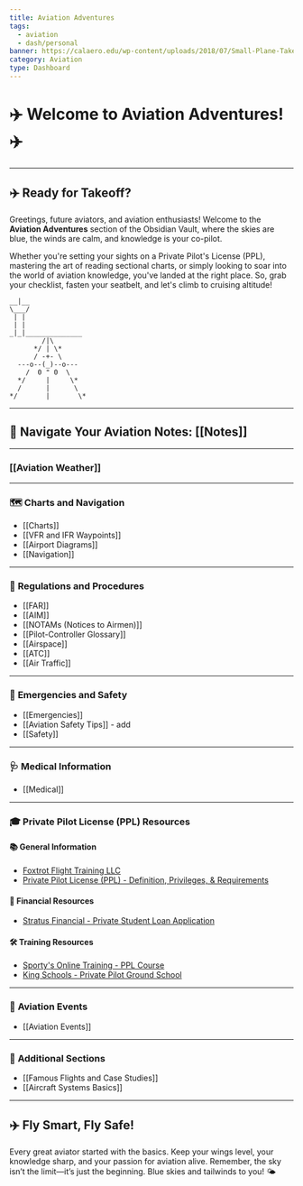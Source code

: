 ```yaml
---
title: Aviation Adventures
tags:
  - aviation
  - dash/personal
banner: https://calaero.edu/wp-content/uploads/2018/07/Small-Plane-Take-Off.jpg
category: Aviation
type: Dashboard
---
```

# ✈️ Welcome to Aviation Adventures! ✈️

---

## ✈️ Ready for Takeoff?

Greetings, future aviators, and aviation enthusiasts! Welcome to the **Aviation Adventures** section of the Obsidian Vault, where the skies are blue, the winds are calm, and knowledge is your co-pilot.

Whether you're setting your sights on a Private Pilot's License (PPL), mastering the art of reading sectional charts, or simply looking to soar into the world of aviation knowledge, you've landed at the right place. So, grab your checklist, fasten your seatbelt, and let's climb to cruising altitude!

```plaintext
__|__
\___/
 | |
 | |
_|_|______________
        /|\ 
      */ | \*
      / -+- \
  ---o--(_)--o---
    /  0 " 0  \
  */     |     \*
  /      |      \
*/       |       \*
````

---

## 🛫 **Navigate Your Aviation Notes:** [[Notes]]

---

### [[Aviation Weather]]

---

### 🗺️ **Charts and Navigation**

- [[Charts]]
- [[VFR and IFR Waypoints]]
- [[Airport Diagrams]] 
- [[Navigation]]

---

### 📝 **Regulations and Procedures**

- [[FAR]]
- [[AIM]]
- [[NOTAMs (Notices to Airmen)]]
- [[Pilot-Controller Glossary]]
- [[Airspace]]
- [[ATC]]
- [[Air Traffic]]

---

### 🚨 **Emergencies and Safety**

- [[Emergencies]]
- [[Aviation Safety Tips]] - add
- [[Safety]]

---

### 🩺 **Medical Information**

- [[Medical]]

---

### 🎓 **Private Pilot License (PPL) Resources**

#### 📚 **General Information**

- [Foxtrot Flight Training LLC](https://www.foxtrotflighttraining.com/)
- [Private Pilot License (PPL) - Definition, Privileges, & Requirements](https://atpflightschool.com/become-a-pilot/flight-training/private-pilot-license.html)

#### 💸 **Financial Resources**

- [Stratus Financial - Private Student Loan Application](https://stratus.finance/apply-pilot-student-loan/)

#### 🛠️ **Training Resources**

- [Sporty's Online Training - PPL Course](https://courses.sportys.com/training/portal/course/PRIVATE/welcome)
- [King Schools - Private Pilot Ground School](https://www.kingschools.com/ground-school/private-pilot)

---

### 🎉 **Aviation Events**

- [[Aviation Events]]

---

### 🛬 **Additional Sections**

- [[Famous Flights and Case Studies]]
- [[Aircraft Systems Basics]]

---

## ✈️ **Fly Smart, Fly Safe!**

Every great aviator started with the basics. Keep your wings level, your knowledge sharp, and your passion for aviation alive. Remember, the sky isn’t the limit—it’s just the beginning. Blue skies and tailwinds to you! 🌤️